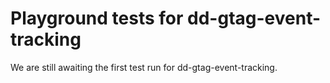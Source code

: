# Playground tests for dd-gtag-event-tracking
We are still awaiting the first test run for dd-gtag-event-tracking.

